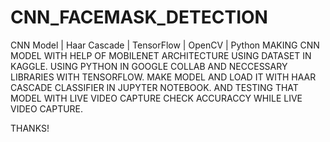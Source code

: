 # CNN_FACEMASK_DETECTION
CNN Model | Haar Cascade | TensorFlow | OpenCV | Python
MAKING CNN MODEL WITH HELP OF MOBILENET ARCHITECTURE USING DATASET IN KAGGLE. 
USING PYTHON IN GOOGLE COLLAB AND NECCESSARY LIBRARIES WITH TENSORFLOW.
MAKE MODEL AND LOAD IT WITH HAAR CASCADE CLASSIFIER IN JUPYTER NOTEBOOK. AND TESTING THAT MODEL WITH LIVE VIDEO CAPTURE
CHECK ACCURACCY WHILE LIVE VIDEO CAPTURE.

THANKS!
